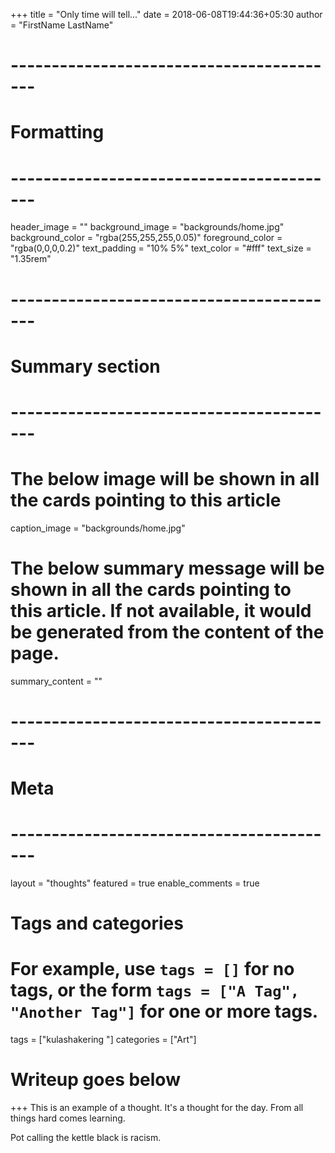 +++
title = "Only time will tell..."
date = 2018-06-08T19:44:36+05:30
author = "FirstName LastName"

# -----------------------------------------
# Formatting
# -----------------------------------------
header_image = ""
background_image = "backgrounds/home.jpg"
background_color = "rgba(255,255,255,0.05)"
foreground_color = "rgba(0,0,0,0.2)"
text_padding = "10% 5%"
text_color = "#fff"
text_size = "1.35rem"
# -----------------------------------------
# Summary section
# -----------------------------------------
# The below image will be shown in all the cards pointing to this article
caption_image = "backgrounds/home.jpg"
# The below summary message will be shown in all the cards pointing to this article. If not available, it would be generated from the content of the page.
summary_content = ""
# -----------------------------------------
# Meta
# -----------------------------------------
layout = "thoughts"
featured = true
enable_comments = true

# Tags and categories
# For example, use `tags = []` for no tags, or the form `tags = ["A Tag", "Another Tag"]` for one or more tags.
tags = ["kulashakering "]
categories = ["Art"]

# Writeup goes below
+++
This is an example of a thought. It's a thought for the day. From all things hard comes learning.

Pot calling the kettle black is racism.
